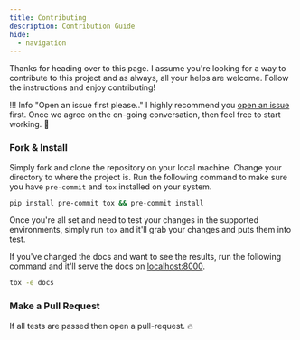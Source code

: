 ```yaml
---
title: Contributing
description: Contribution Guide
hide:
  - navigation
---
```


Thanks for heading over to this page. I assume you're looking for a way to contribute to this project and as always, all your helps are welcome. Follow the instructions and enjoy contributing!

!!! Info "Open an issue first please.."
    I highly recommend you [open an issue](https://github.com/lnxpy/pyaction/issues/new/choose) first. Once we agree on the on-going conversation, then feel free to start working. :beers:

### Fork & Install
Simply fork and clone the repository on your local machine. Change your directory to where the project is. Run the following command to make sure you have `pre-commit` and `tox` installed on your system.

```bash
pip install pre-commit tox && pre-commit install
```

Once you're all set and need to test your changes in the supported environments, simply run `tox` and it'll grab your changes and puts them into test.

If you've changed the docs and want to see the results, run the following command and it'll serve the docs on [localhost:8000](http://localhost:8000).

```bash
tox -e docs
```

### Make a Pull Request
If all tests are passed then open a pull-request. :fire:
